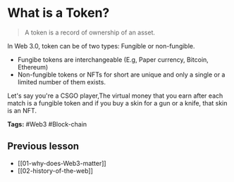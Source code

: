 # What is a Token?
>A token is a record of ownership of an asset.

In Web 3.0, token can be of two types: Fungible or non-fungible.

- Fungibe tokens are interchangeable (E.g, Paper currency, Bitcoin, Ethereum)
- Non-fungible tokens or NFTs for short are unique and only a single or a limited number of them exists.

Let's say you're a CSGO player,The virtual money that you earn after each match is a fungible token and if you buy a skin for a gun or a knife, that skin is an NFT.

**Tags:** #Web3 #Block-chain  

## Previous lesson
- [[01-why-does-Web3-matter]]
- [[02-history-of-the-web]]